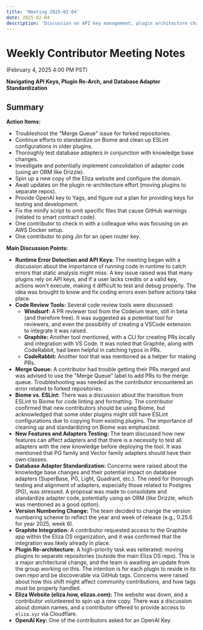 ```yaml
---
title: 'Meeting 2025-02-04'
date: 2025-02-04
description: 'Discussion on API key management, plugin architecture changes, code review tools (Windsurf, Graphite, CodeRabbit), and database adapter standardization. Key decisions on version numbering and plugin repository separation.'
---
```


# Weekly Contributor Meeting Notes

(February 4, 2025 4:00 PM PST)

**Navigating API Keys, Plugin Re-Arch, and Database Adapter Standardization**

## Summary

**Action Items:**

- Troubleshoot the "Merge Queue" issue for forked repositories.
- Continue efforts to standardize on Biome and clean up ESLint configurations in older plugins.
- Thoroughly test database adapters in conjunction with knowledge base changes.
- Investigate and potentially implement consolidation of adapter code (using an ORM like Drizzle).
- Spin up a new copy of the Eliza website and configure the domain.
- Await updates on the plugin re-architecture effort (moving plugins to separate repos).
- Provide OpenAI key to Yags, and figure out a plan for providing keys for testing and development.
- Fix the minify script to omit specific files that cause GitHub warnings (related to smart contract code).
- One contributor to check in with a colleague who was focusing on an AWS Docker setup.
- One contributor to ping Jin for an open router key.

**Main Discussion Points:**

- **Runtime Error Detection and API Keys:** The meeting began with a discussion about the importance of running code in runtime to catch errors that static analysis might miss. A key issue raised was that many plugins rely on API keys, and if a user lacks credits or a valid key, actions won't execute, making it difficult to test and debug properly. The idea was brought to know and fix coding errors even before actions take place.
- **Code Review Tools:** Several code review tools were discussed:
  - **Windsurf:** A PR reviewer tool from the Codeium team, still in beta (and therefore free). It was suggested as a potential tool for reviewers, and even the possibility of creating a VSCode extension to integrate it was raised.
  - **Graphite:** Another tool mentioned, with a CLI for creating PRs locally and integration with VS Code. It was noted that Graphite, along with CodeRabbit, had been helpful in catching typos in PRs.
  - **CodeRabbit:** Another tool that was mentioned as a helper for making PRs.
- **Merge Queue:** A contributor had trouble getting their PRs merged and was advised to use the "Merge Queue" label to add PRs to the merge queue. Troubleshooting was needed as the contributor encountered an error related to forked repositories.
- **Biome vs. ESLint:** There was a discussion about the transition from ESLint to Biome for code linting and formatting. The contributor confirmed that new contributors should be using Biome, but acknowledged that some older plugins might still have ESLint configurations due to copying from existing plugins. The importance of cleaning up and standardizing on Biome was emphasized.
- **New Features and Adapters Testing:** The team discussed how new features can affect adapters and that there is a necessity to test all adapters with the new knowledge before deploying the tool. It was mentioned that PG family and Vector family adapters should have their own classes.
- **Database Adapter Standardization:** Concerns were raised about the knowledge base changes and their potential impact on database adapters (SuperBase, PG, Light, Quadrant, etc.). The need for thorough testing and alignment of adapters, especially those related to Postgres (PG), was stressed. A proposal was made to consolidate and standardize adapter code, potentially using an ORM (like Drizzle, which was mentioned as a good option).
- **Version Numbering Change:** The team decided to change the version numbering scheme to reflect the year and week of release (e.g., 0.25.6 for year 2025, week 6).
- **Graphite Integration:** A contributor requested access to the Graphite app within the Eliza OS organization, and it was confirmed that the integration was likely already in place.
- **Plugin Re-architecture:** A high-priority task was reiterated: moving plugins to separate repositories (outside the main Eliza OS repo). This is a major architectural change, and the team is awaiting an update from the group working on this. The intention is for each plugin to reside in its own repo and be discoverable via GitHub tags. Concerns were raised about how this shift might affect community contributions, and how tags must be properly handled.
- **Eliza Website (eliza.how, elizas.com):** The website was down, and a contributor volunteered to spin up a new copy. There was a discussion about domain names, and a contributor offered to provide access to `eliza.xyz` via Cloudflare.
- **OpenAI Key:** One of the contributors asked for an OpenAI Key.
